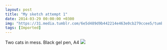 ```yaml
---
layout: post
title: "My sketch attempt 1"
date: 2014-03-29 00:00:00 +0300
img: "https://31.media.tumblr.com/6e5d489d9b442214e463e0cb279ccee5/tumblr_inline_n3766gBJjR1qfp23s.jpg"
tags: [Imported]
---
```


Two cats in mess. Black gel pen, A4 ![](tumblr_inline_n3766gBJjR1qfp23s.jpg)